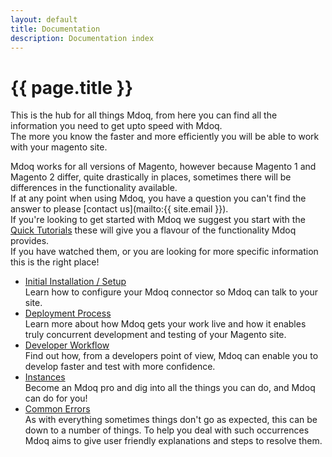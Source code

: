 ```yaml
---
layout: default
title: Documentation
description: Documentation index
---
```



# {{ page.title }}

This is the hub for all things Mdoq, from here you can find all the information you need to get upto speed with Mdoq.  
The more you know the faster and more efficiently you will be able to work with your magento site.  

Mdoq works for all versions of Magento, however because Magento 1 and Magento 2 differ, quite drastically in places, sometimes there will be differences in the functionality available.  
If at any point when using Mdoq, you have a question you can't find the answer to please [contact us](mailto:{{ site.email }}).  
If you're looking to get started with Mdoq we suggest you start with the [Quick Tutorials](/tutorials.html) these will give you a flavour of the functionality Mdoq provides.  
If you have watched them, or you are looking for more specific information this is the right place!  

- [Initial Installation / Setup](/documentation/setup.html)  
  Learn how to configure your Mdoq connector so Mdoq can talk to your site.
- [Deployment Process](/documentation/deployment-process.html)  
  Learn more about how Mdoq gets your work live and how it enables truly concurrent development and testing of your Magento site.
- [Developer Workflow](/documentation/developer-process.html)  
  Find out how, from a developers point of view, Mdoq can enable you to develop faster and test with more confidence.
- [Instances](/documentation/instance.html)  
  Become an Mdoq pro and dig into all the things you can do, and Mdoq can do for you!  
- [Common Errors](/documentation/errors.html)  
  As with everything sometimes things don't go as expected, this can be down to a number of things. To help you deal with such occurrences Mdoq aims to give user friendly explanations and steps to 
  resolve them.